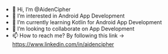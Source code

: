 - 👋 Hi, I’m @AidenCipher
- 👀 I’m interested in Android App Development
- 🌱 I’m currently learning Kotlin for Android App Development
- 💞️ I’m looking to collaborate on App Development 
- 📫 How to reach me? By following this link -> https://www.linkedin.com/in/aidencipher

<!---
AidenCipher/AidenCipher is a ✨ special ✨ repository because its `README.md` (this file) appears on your GitHub profile.
You can click the Preview link to take a look at your changes.
--->
